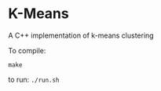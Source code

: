K-Means
===========
A C++ implementation of k-means clustering


To compile:

`make`


to run:
`./run.sh`
